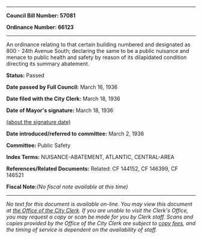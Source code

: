 

********

**Council Bill Number: 57081**
   
**Ordinance Number: 66123**
********

 An ordinance relating to that certain building numbered and designated as 800 - 24th Avenue South; declaring the same to be a public nuisance and menace to public health and safety by reason of its dilapidated condition directing its summary abatement.

**Status:** Passed
   
**Date passed by Full Council:** March 16, 1936
   
**Date filed with the City Clerk:** March 18, 1936
   
**Date of Mayor's signature:** March 18, 1936
   
[(about the signature date)](/~public/approvaldate.htm)
   
   
   
**Date introduced/referred to committee:** March 2, 1936
   
**Committee:** Public Safety
   
   
**Index Terms:** NUISANCE-ABATEMENT, ATLANTIC, CENTRAL-AREA

**References/Related Documents:** Related: CF 144152, CF 146399, CF 146521

**Fiscal Note:**_(No fiscal note available at this time)_
********

_No text for this document is available on-line. You may view this document at [the Office of the City Clerk](http://www.seattle.gov/leg/clerk/contactUs.htm). If you are unable to visit the Clerk's Office, you may request a copy or scan be made for you by Clerk staff. Scans and copies provided by the Office of the City Clerk are subject to [copy fees](http://clerk.seattle.gov/~public/clerkfees.htm), and the timing of service is dependent on the availability of staff._

